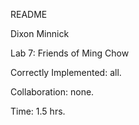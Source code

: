 README

Dixon Minnick

Lab 7: Friends of Ming Chow

Correctly Implemented: all.

Collaboration: none.

Time: 1.5 hrs.